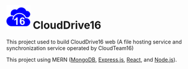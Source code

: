 # ![CloudDrive16 Logo](client/public/logo64.png) CloudDrive16

This project used to build CloudDrive16 web (A file hosting service and synchronization service operated by CloudTeam16)

This project using MERN ([MongoDB](https://en.wikipedia.org/wiki/MongoDB), [Express.js](https://en.wikipedia.org/wiki/Express.js), [React](https://en.wikipedia.org/wiki/React_(JavaScript_library)), and [Node.js](https://en.wikipedia.org/wiki/Node.js)).
